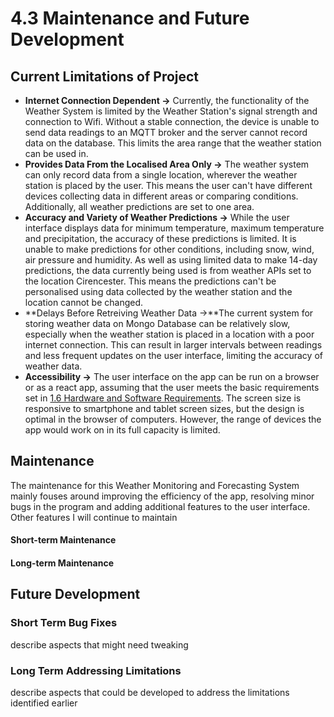 # 4.3 Maintenance and Future Development

## Current Limitations of Project

* **Internet Connection Dependent ->** Currently, the functionality of the Weather System is limited by the Weather Station's signal strength and connection to Wifi. Without a stable connection, the device is unable to send data readings to an MQTT broker and the server cannot record data on the database. This limits the area range that the weather station can be used in.
* **Provides Data From the Localised Area Only ->** The weather system can only record data from a single  location, wherever the weather station is placed by the user. This means the user can't have different devices collecting data in different areas or comparing conditions. Additionally, all weather predictions are set to one area.
* **Accuracy and Variety of Weather Predictions ->** While the user interface displays data for minimum temperature, maximum temperature and precipitation, the accuracy of these predictions is limited. It is unable to make predictions for other conditions, including snow, wind, air pressure and humidity. As well as using limited data to make 14-day predictions, the data currently being used is from weather APIs set to the location Cirencester. This means the predictions can't be personalised using data collected by the weather station and the location cannot be changed.
* **Delays Before Retreiving Weather Data ->**The current system for storing weather data on Mongo Database can be relatively slow, especially when the weather station is placed in a location with a poor internet connection. This can result in larger intervals between readings and less frequent updates on the user interface, limiting the accuracy of weather data.
* **Accessibility ->** The user interface on the app can be run on a browser or as a react app, assuming that the user meets the basic requirements set in [1.6 Hardware and Software Requirements](../analysis/1.6-hardware-and-software-requirements.md). The screen size is responsive to smartphone and tablet screen sizes, but the design is optimal in the browser of computers. However, the range of devices the app would work on in its full capacity is limited.&#x20;

## Maintenance

The maintenance for this Weather Monitoring and Forecasting System mainly fouses around improving the efficiency of the app, resolving minor bugs in the program and adding additional features to the user interface. Other features I will continue to maintain

#### Short-term Maintenance



#### Long-term Maintenance



## Future Development

### Short Term Bug Fixes

describe aspects that might need tweaking

### Long Term Addressing Limitations

describe aspects that could be developed to address the limitations identified earlier
